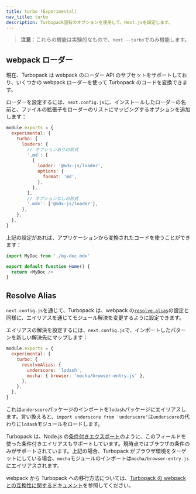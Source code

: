 ```yaml
---
title: turbo (Experimental)
nav_title: turbo
description: Turbopack固有のオプションを使用して、Next.jsを設定します。
---
```


> **注意**：これらの機能は実験的なもので、`next --turbo`でのみ機能します。

## webpack ローダー

現在、Turbopack は webpack のローダー API のサブセットをサポートしており、いくつかの webpack ローダーを使って Turbopack のコードを変換できます。

ローダーを設定するには、`next.config.js`に、インストールしたローダーの名前と、ファイルの拡張子をローダーのリストにマッピングするオプションを追加します：

```js title="next.config.js"
module.exports = {
  experimental: {
    turbo: {
      loaders: {
        // オプションありの形式
        '.md': [
          {
            loader: '@mdx-js/loader',
            options: {
              format: 'md',
            },
          },
        ],
        // オプションなしの形式
        '.mdx': ['@mdx-js/loader'],
      },
    },
  },
}
```

上記の設定があれば、アプリケーションから変換されたコードを使うことができます：

```js
import MyDoc from './my-doc.mdx'

export default function Home() {
  return <MyDoc />
}
```

## Resolve Alias

`next.config.js`を通じて、Turbopack は、webpack の[`resolve.alias`](https://webpack.js.org/configuration/resolve/#resolvealias)の設定と同様に、エイリアスを通じてモジュール解決を変更するように設定できます。

エイリアスの解決を設定するには、`next.config.js`で、インポートしたパターンを新しい解決先にマップします：

```js title="next.config.js"
module.exports = {
  experimental: {
    turbo: {
      resolveAlias: {
        underscore: 'lodash',
        mocha: { browser: 'mocha/browser-entry.js' },
      },
    },
  },
}
```

これは`underscore`パッケージのインポートを`lodash`パッケージにエイリアスします。言い換えると、`import underscore from 'underscore'`は`underscore`の代わりに`lodash`モジュールをロードします。

Turbopack は、Node.js の[条件付きエクスポート](https://nodejs.org/docs/latest-v18.x/api/packages.html#conditional-exports)のように、このフィールドを使った条件付きエイリアスもサポートしています。現時点ではブラウザの条件のみがサポートされています。上記の場合、Turbopack がブラウザ環境をターゲットにしている場合、`mocha`モジュールのインポートは`mocha/browser-entry.js`にエイリアスされます。

webpack から Turbopack への移行方法については、[Turbopack の webpack との互換性に関するドキュメント](https://turbo.build/pack/docs/migrating-from-webpack)を参照してください。
